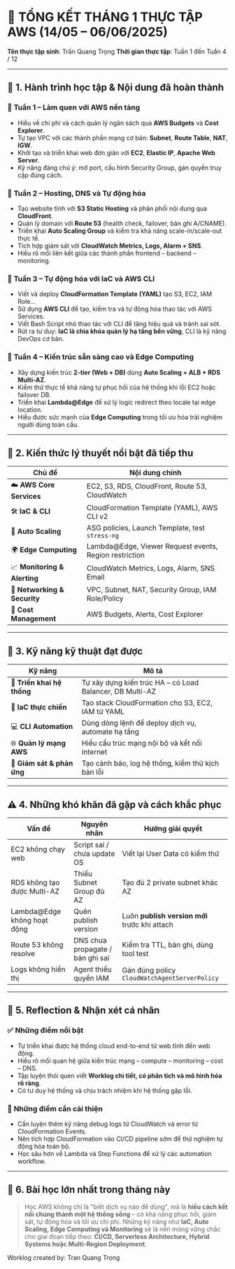 # 📆 **TỔNG KẾT THÁNG 1 THỰC TẬP AWS (14/05 – 06/06/2025)**

**Tên thực tập sinh**: Trần Quang Trọng
**Thời gian thực tập**: Tuần 1 đến Tuần 4 / 12

---

## 🧭 **1. Hành trình học tập & Nội dung đã hoàn thành**

### 🔹 **Tuần 1 – Làm quen với AWS nền tảng**

* Hiểu về chi phí và cách quản lý ngân sách qua **AWS Budgets** và **Cost Explorer**.
* Tự tạo VPC với các thành phần mạng cơ bản: **Subnet**, **Route Table**, **NAT**, **IGW**.
* Khởi tạo và triển khai web đơn giản với **EC2**, **Elastic IP**, **Apache Web Server**.
* Kỹ năng đáng chú ý: mở port, cấu hình Security Group, gán quyền truy cập đúng cách.

### 🔹 **Tuần 2 – Hosting, DNS và Tự động hóa**

* Tạo website tĩnh với **S3 Static Hosting** và phân phối nội dung qua **CloudFront**.
* Quản lý domain với **Route 53** (health check, failover, bản ghi A/CNAME).
* Triển khai **Auto Scaling Group** và kiểm tra khả năng scale-in/scale-out thực tế.
* Tích hợp giám sát với **CloudWatch Metrics, Logs, Alarm + SNS**.
* Hiểu rõ mối liên kết giữa các thành phần frontend – backend – monitoring.

### 🔹 **Tuần 3 – Tự động hóa với IaC và AWS CLI**

* Viết và deploy **CloudFormation Template (YAML)** tạo S3, EC2, IAM Role…
* Sử dụng **AWS CLI** để tạo, kiểm tra và tự động hóa thao tác với AWS Services.
* Viết Bash Script nhỏ thao tác với CLI để tăng hiệu quả và tránh sai sót.
* Rút ra tư duy: **IaC là chìa khóa quản lý hạ tầng bền vững**, CLI là kỹ năng DevOps cơ bản.

### 🔹 **Tuần 4 – Kiến trúc sẵn sàng cao và Edge Computing**

* Xây dựng kiến trúc **2-tier (Web + DB)** dùng **Auto Scaling + ALB + RDS Multi-AZ**.
* Kiểm thử thực tế khả năng tự phục hồi của hệ thống khi lỗi EC2 hoặc failover DB.
* Triển khai **Lambda\@Edge** để xử lý logic redirect theo locale tại edge location.
* Hiểu được sức mạnh của **Edge Computing** trong tối ưu hóa trải nghiệm người dùng toàn cầu.

---

## 🧠 **2. Kiến thức lý thuyết nổi bật đã tiếp thu**

| Chủ đề                       | Nội dung chính                                          |
| ---------------------------- | ------------------------------------------------------- |
| ☁️ **AWS Core Services**     | EC2, S3, RDS, CloudFront, Route 53, CloudWatch          |
| 🛠️ **IaC & CLI**            | CloudFormation Template (YAML), AWS CLI v2              |
| 🔁 **Auto Scaling**          | ASG policies, Launch Template, test `stress-ng`         |
| 🌍 **Edge Computing**        | Lambda\@Edge, Viewer Request events, Region restriction |
| 📈 **Monitoring & Alerting** | CloudWatch Metrics, Logs, Alarm, SNS Email              |
| 🔐 **Networking & Security** | VPC, Subnet, NAT, Security Group, IAM Role/Policy       |
| 💸 **Cost Management**       | AWS Budgets, Alerts, Cost Explorer                      |

---

## 🔧 **3. Kỹ năng kỹ thuật đạt được**

| Kỹ năng                    | Mô tả                                                    |
| -------------------------- | -------------------------------------------------------- |
| 🚀 **Triển khai hệ thống** | Tự xây dựng kiến trúc HA – có Load Balancer, DB Multi-AZ |
| 🧱 **IaC thực chiến**      | Tạo stack CloudFormation cho S3, EC2, IAM từ YAML        |
| 💻 **CLI Automation**      | Dùng dòng lệnh để deploy dịch vụ, automate hạ tầng       |
| 🌐 **Quản lý mạng AWS**    | Hiểu cấu trúc mạng nội bộ và kết nối internet            |
| 📡 **Giám sát & phản ứng** | Tạo cảnh báo, log hệ thống, kiểm thử kịch bản lỗi        |

---

## ⚠️ **4. Những khó khăn đã gặp và cách khắc phục**

| Vấn đề                       | Nguyên nhân                      | Hướng giải quyết                              |
| ---------------------------- | -------------------------------- | --------------------------------------------- |
| EC2 không chạy web           | Script sai / chưa update OS      | Viết lại User Data có kiểm thử                |
| RDS không tạo được Multi-AZ  | Thiếu Subnet Group đủ AZ         | Tạo đủ 2 private subnet khác AZ               |
| Lambda\@Edge không hoạt động | Quên publish version             | Luôn **publish version mới** trước khi attach |
| Route 53 không resolve       | DNS chưa propagate / bản ghi sai | Kiểm tra TTL, bản ghi, dùng tool test         |
| Logs không hiển thị          | Agent thiếu quyền IAM            | Gán đúng policy `CloudWatchAgentServerPolicy` |

---

## 💬 **5. Reflection & Nhận xét cá nhân**

### ✅ **Những điểm nổi bật**

* Tự triển khai được hệ thống cloud end-to-end từ web tĩnh đến web động.
* Hiểu rõ mối quan hệ giữa kiến trúc mạng – compute – monitoring – cost – DNS.
* Tập luyện thói quen viết **Worklog chi tiết, có phân tích và mô hình hóa rõ ràng**.
* Có tư duy hệ thống và chịu trách nhiệm khi hệ thống gặp lỗi.

### 🔄 **Những điểm cần cải thiện**

* Cần luyện thêm kỹ năng debug logs từ CloudWatch và error từ CloudFormation Events.
* Nên tích hợp CloudFormation vào CI/CD pipeline sớm để thử nghiệm tự động hóa toàn bộ.
* Học sâu hơn về Lambda và Step Functions để xử lý các automation workflow.

---

## 🌟 **6. Bài học lớn nhất trong tháng này**

> Học AWS không chỉ là "biết dịch vụ nào để dùng", mà là **hiểu cách kết nối chúng thành một hệ thống sống** – có khả năng phục hồi, giám sát, tự động hóa và tối ưu chi phí.
> Những kỹ năng như **IaC, Auto Scaling, Edge Computing và Monitoring** sẽ là nền móng vững chắc cho giai đoạn tiếp theo: **CI/CD, Serverless Architecture, Hybrid Systems hoặc Multi-Region Deployment**.

Worklog created by: Tran Quang Trong